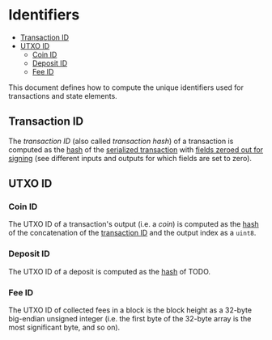 # Identifiers

- [Transaction ID](#transaction-id)
- [UTXO ID](#utxo-id)
    - [Coin ID](#coin-id)
    - [Deposit ID](#deposit-id)
    - [Fee ID](#fee-id)

This document defines how to compute the unique identifiers used for transactions and state elements.

## Transaction ID

The _transaction ID_ (also called _transaction hash_) of a transaction is computed as the [hash](./cryptographic_primitives.md#hashing) of the [serialized transaction](./tx_format.md#transaction) with [fields zeroed out for signing](./tx_format.md) (see different inputs and outputs for which fields are set to zero).

## UTXO ID

### Coin ID

The UTXO ID of a transaction's output (i.e. a _coin_) is computed as the [hash](./cryptographic_primitives.md#hashing) of the concatenation of the [transaction ID](#transaction-id) and the output index as a `uint8`.

### Deposit ID

The UTXO ID of a deposit is computed as the [hash](./cryptographic_primitives.md#hashing) of TODO.

### Fee ID

The UTXO ID of collected fees in a block is the block height as a 32-byte big-endian unsigned integer (i.e. the first byte of the 32-byte array is the most significant byte, and so on).
